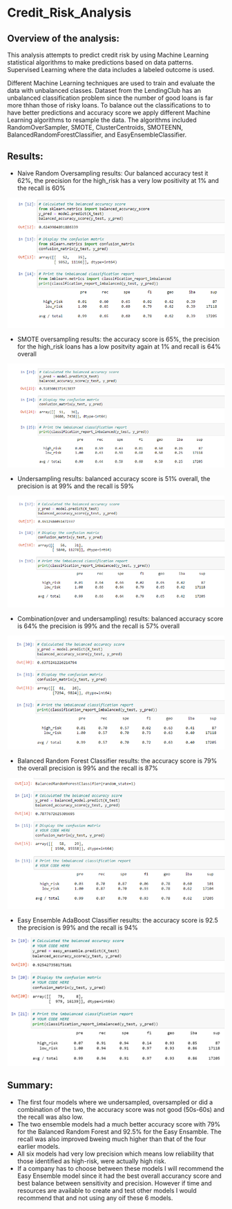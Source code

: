 # Credit_Risk_Analysis

## Overview of the analysis: 

This analysis attempts to predict credit risk by using Machine Learning statistical algorithms to make predictions based on data patterns. Supervised Learning where the data includes a labeled outcome is used.

Different Machine Learning techniques are used to train and evaluate the data with unbalanced classes. Dataset from the LendingClub has an unbalanced classification problem since the number of good loans is far more thhan those of risky loans. To balance out the classifications to to have better predictions and accuracy score we apply different Machine Learning algorithms to resample the data. The algorithms included RandomOverSampler, SMOTE, ClusterCentroids, SMOTEENN, BalancedRandomForestClassifier, and EasyEnsembleClassifier.

## Results: 

- Naive Random Oversampling results: Our balanced accuracy test it 62%, the precision for the high_risk has a very low positivity at 1% and the recall is 60%

![IMAGE_DESCRIPTION](/Images/naive.png)


- SMOTE oversampling results: the accuracy score is 65%, the precision for the high_risk loans has a low positvity again at 1% and recall is 64% overall

![IMAGE_DESCRIPTION](/Images/under.png)


- Undersampling results: balanced accuracy score is 51% overall, the precision is at 99% and the recall is 59%

![IMAGE_DESCRIPTION](/Images/smote.png)


- Combination(over and undersampling) results: balanced accuracy score is 64% the precision is 99% and the recall is 57% overall

![IMAGE_DESCRIPTION](/Images/mixed.png)


-  Balanced Random Forest Classifier results: the accuracy score is 79% the overall precision is 99% and the recall is 87%

![IMAGE_DESCRIPTION](/Images/forest.png)


- Easy Ensemble AdaBoost Classifier results: the accuracy score is 92.5 the precision is 99% and the recall is 94%

![IMAGE_DESCRIPTION](/Images/ensemble.png)

## Summary: 

- The first four models where we undersampled, oversampled or did a combination of the two, the accuracy score was not good (50s-60s) and the recall was also low.
- The two ensemble models had a much better accuracy score with 79% for the Balanced Random Forest and 92.5% for the Easy Ensamble. The recall was also improved bweing much higher than that of the four earlier models.
- All six models had very low precision which means low reliability that those identified as high-risk, were actually high risk. 
- If a company has to choose between these models I will recommend the Easy Ensemble model since it had the best overall accurancy score and best balance between sensitivity and precision. However if time and resources are available to create and test other models I would recommend that and not using any oif these 6 models.
